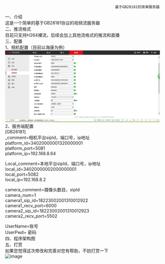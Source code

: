                                                       基于GB28181的简单服务器
一、介绍  
这是一个简单的基于GB28181协议的视频流服务器  
二、推流格式  
目前只支持H264裸流，后续会加上其他流格式的推流和直播  
三、配置  
1、相机配置（目前以海康为例）  
![image](https://github.com/wanghonggao007/GB28181/blob/master/x64/Release/haikangconfig.PNG)  
2、服务端配置  
[GB28181]  
_comment=相机平台sipId，端口号，ip地址  
platform_id=34020000001320000001  
platform_port=5081  
platform_ip=192.168.8.64  

Local_comment=本地平台sipId，端口号，ip地址  
local_id=34020000002000000001  
local_port=5082  
local_ip=192.168.8.2  

camera_comment=摄像头数目，sipId  
camera_num=1  
camera1_sip_id=18223002001310012922  
camera1_recv_port=6000  
camera2_sip_id=18223002001310012923  
camera2_recv_port=5502  

UserName=账号  
UserPwd= 密码  
四、程序架构图  
五、打赏  
如果您觉得这次修改和完善对您有帮助，不妨打赏一下  
![image](http://osijiy9i7.bkt.clouddn.com/%E6%94%AF%E4%BB%98.PNG)
